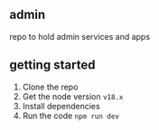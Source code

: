 ## admin

repo to hold admin services and apps

## getting started 

1. Clone the repo
2. Get the node version `v18.x`
3. Install dependencies
4. Run the code
``` npm run dev ```
